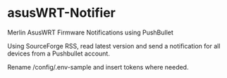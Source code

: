 # asusWRT-Notifier
Merlin AsusWRT Firmware Notifications using PushBullet

Using SourceForge RSS, read latest version and send a notification for all devices from a Pushbullet account. 

Rename /config/.env-sample and insert tokens where needed.
